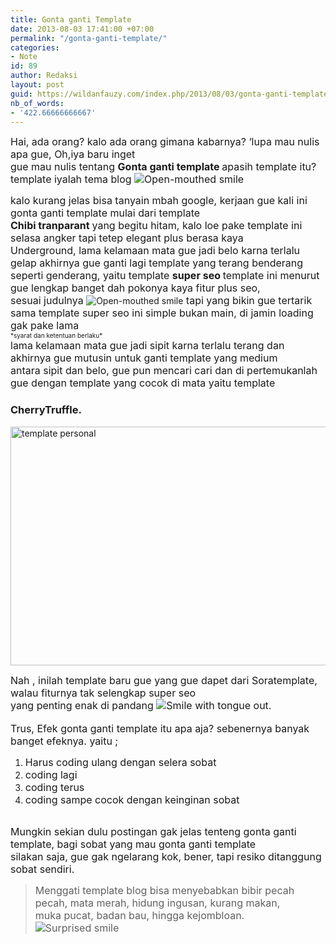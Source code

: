 ```yaml
---
title: Gonta ganti Template
date: 2013-08-03 17:41:00 +07:00
permalink: "/gonta-ganti-template/"
categories:
- Note
id: 89
author: Redaksi
layout: post
guid: https://wildanfauzy.com/index.php/2013/08/03/gonta-ganti-template/
nb_of_words:
- '422.66666666667'
---
```


<div dir="ltr" style="text-align:left;">
  <span style="font-size:medium;">Hai, ada orang? kalo ada orang gimana kabarnya? ‘lupa mau nulis apa gue, Oh,iya baru inget </span><br /><span style="font-size:medium;">gue mau nulis tentang <strong>Gonta ganti template </strong>apasih template itu? template iyalah tema blog <img alt="Open-mouthed smile" class="wlEmoticon wlEmoticon-openmouthedsmile" src="https://i0.wp.com/lh4.ggpht.com/-DS_GaEVaIlk/Uf0_7B4CyQI/AAAAAAAAA9w/cS1Cu0wRbaU/wlEmoticon-openmouthedsmile%25255B2%25255D.png?w=768" data-recalc-dims="1" /></span></p> 
  
  <p>
    <span style="font-size:medium;"></span><span style="font-size:medium;">kalo kurang jelas bisa tanyain mbah google, kerjaan gue kali ini gonta ganti template mulai dari template</span><br /><span style="font-size:medium;"><strong>Chibi tranparant </strong>yang begitu hitam, kalo loe pake template ini selasa angker tapi tetep elegant plus berasa kaya </span><br /><span style="font-size:medium;">Underground, lama kelamaan mata gue jadi belo karna terlalu gelap akhirnya gue ganti lagi template yang terang benderang</span><br /><span style="font-size:medium;">seperti genderang, yaitu template <strong>super seo </strong>template ini menurut gue lengkap banget dah pokonya kaya fitur plus seo,</span><br /><span style="font-size:medium;">sesuai judulnya </span><img alt="Open-mouthed smile" class="wlEmoticon wlEmoticon-openmouthedsmile" src="https://i0.wp.com/lh4.ggpht.com/-DS_GaEVaIlk/Uf0_7B4CyQI/AAAAAAAAA9w/cS1Cu0wRbaU/wlEmoticon-openmouthedsmile%25255B2%25255D.png?w=768" data-recalc-dims="1" /><span style="font-size:medium;"> tapi yang bikin gue tertarik sama template super seo ini simple bukan main, di jamin loading gak pake lama</span><br /><span style="font-size:x-small;">*syarat dan ketentuan berlaku*</span><br /><span style="font-size:medium;">lama kelamaan mata gue jadi sipit karna terlalu terang dan akhirnya gue mutusin untuk ganti template yang medium </span><br /><span style="font-size:medium;">antara sipit dan belo, gue pun mencari cari dan di pertemukanlah gue dengan template yang cocok di mata yaitu template </span>
  </p>
  
  <h3>
    CherryTruffle.
  </h3>
  
  <p>
    <a href="https://i1.wp.com/lh5.ggpht.com/-A94OiLoDoHE/Uf1AZWkGTtI/AAAAAAAAA94/fRjQIP6ooP4/s1600-h/template%252520personal%25255B5%25255D.png"><img loading="lazy" alt="template personal" border="0" height="382" src="https://i1.wp.com/lh6.ggpht.com/-aKXFxiZrczY/Uf1AtBIceMI/AAAAAAAAA-A/nqnZkKxmyoM/template%252520personal_thumb%25255B3%25255D.png?resize=506%2C382" title="template personal" width="506" data-recalc-dims="1" /></a>
  </p>
  
  <p>
    <span style="font-size:medium;">Nah , inilah template baru gue yang gue dapet dari Soratemplate, walau fiturnya tak selengkap super seo </span><br /><span style="font-size:medium;">yang penting enak di pandang <img alt="Smile with tongue out" class="wlEmoticon wlEmoticon-smilewithtongueout" src="https://i1.wp.com/lh5.ggpht.com/-8bvyW8ob46w/Uf1AwuXhmHI/AAAAAAAAA-I/vB0H_7FkZdU/wlEmoticon-smilewithtongueout%25255B2%25255D.png?w=768" data-recalc-dims="1" />.</span><br /><span style="font-size:medium;"></span><br /><span style="font-size:medium;">Trus, Efek gonta ganti template itu apa aja? sebenernya banyak banget efeknya. yaitu ;</span>
  </p>
  
  <ol>
    <li>
      <span style="font-size:medium;">Harus coding ulang dengan selera sobat</span>
    </li>
    <li>
      <span style="font-size:medium;">coding lagi</span>
    </li>
    <li>
      <span style="font-size:medium;">coding terus</span>
    </li>
    <li>
      <span style="font-size:medium;">coding sampe cocok dengan keinginan sobat</span>
    </li>
  </ol>
  
  <p>
    <span style="font-size:medium;"></span><br /><span style="font-size:medium;">Mungkin sekian dulu postingan gak jelas tenteng gonta ganti template, bagi sobat yang mau gonta ganti template</span><br /><span style="font-size:medium;">silakan saja, gue gak ngelarang kok, bener, tapi resiko ditanggung sobat sendiri.</span><br /><span style="font-size:medium;"></span>
  </p>
  
  <blockquote>
    <p>
      <span style="font-size:medium;">Menggati template blog bisa menyebabkan bibir pecah pecah, mata merah, hidung ingusan, kurang makan,</span><br /><span style="font-size:medium;">muka pucat, badan bau, hingga kejombloan. <img alt="Surprised smile" class="wlEmoticon wlEmoticon-surprisedsmile" src="https://i0.wp.com/lh5.ggpht.com/-7KEa02GdGBs/Uf1AyrrVBAI/AAAAAAAAA-Q/wDszJAI2uiQ/wlEmoticon-surprisedsmile%25255B2%25255D.png?w=768" data-recalc-dims="1" /></span>
    </p>
  </blockquote>
</div>